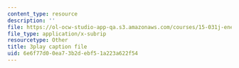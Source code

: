 ```yaml
---
content_type: resource
description: ''
file: https://ol-ocw-studio-app-qa.s3.amazonaws.com/courses/15-031j-energy-decisions-markets-and-policies-spring-2012/6e6f77d00ea73b2debf51a223a622f54_0pB2Wn6fvj4.srt
file_type: application/x-subrip
resourcetype: Other
title: 3play caption file
uid: 6e6f77d0-0ea7-3b2d-ebf5-1a223a622f54
---
```

